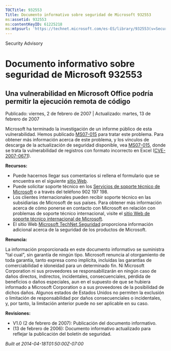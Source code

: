 ```yaml
---
TOCTitle: 932553
Title: Documento informativo sobre seguridad de Microsoft 932553
ms:assetid: 932553
ms:contentKeyID: 61225218
ms:mtpsurl: 'https://technet.microsoft.com/es-ES/library/932553(v=Security.10)'
---
```


Security Advisory

Documento informativo sobre seguridad de Microsoft 932553
=========================================================

Una vulnerabilidad en Microsoft Office podría permitir la ejecución remota de código
------------------------------------------------------------------------------------

Publicado: viernes, 2 de febrero de 2007 | Actualizado: martes, 13 de febrero de 2007

Microsoft ha terminado la investigación de un informe público de esta vulnerabilidad. Hemos publicado [MS07-015](http://technet.microsoft.com/security/bulletin/ms07-015) para tratar este problema. Para obtener más información acerca de este problema, y los vínculos de descarga de la actualización de seguridad disponible, vea [MS07-015](http://technet.microsoft.com/security/bulletin/ms07-015), donde se trata la vulnerabilidad de registros con formato incorrecto en Excel ([CVE-2007-0671](http://www.cve.mitre.org/cgi-bin/cvename.cgi?name=cve-2007-0671)).

**Recursos:**

-   Puede hacernos llegar sus comentarios si rellena el formulario que se encuentra en el siguiente [sitio Web](https://support.microsoft.com/common/survey.aspx?scid=sw;en;1257&amp;showpage=1&amp;ws=technet&amp;sd=tech).
-   Puede solicitar soporte técnico en los [Servicios de soporte técnico de Microsoft](http://support.microsoft.com/default.aspx?scid=fh;es-es;incidentsubmit) o a través del teléfono 902 197 198.
-   Los clientes internacionales pueden recibir soporte técnico en las subsidiarias de Microsoft de sus países. Para obtener más información acerca de cómo ponerse en contacto con Microsoft en relación con problemas de soporte técnico internacional, visite el [sitio Web de soporte técnico internacional de Microsoft](http://go.microsoft.com/fwlink/?linkid=21155).
-   El sitio Web [Microsoft TechNet Seguridad](http://www.microsoft.com/spain/technet/seguridad/default.mspx) proporciona información adicional acerca de la seguridad de los productos de Microsoft.

**Renuncia:**

La información proporcionada en este documento informativo se suministra "tal cual", sin garantía de ningún tipo. Microsoft renuncia al otorgamiento de toda garantía, tanto expresa como implícita, incluidas las garantías de comerciabilidad e idoneidad para un determinado fin. Ni Microsoft Corporation ni sus proveedores se responsabilizarán en ningún caso de daños directos, indirectos, incidentales, consecuenciales, pérdida de beneficios o daños especiales, aun en el supuesto de que se hubiera informado a Microsoft Corporation o a sus proveedores de la posibilidad de dichos daños. Algunos estados de Estados Unidos no permiten la exclusión o limitación de responsabilidad por daños consecuenciales o incidentales, y, por tanto, la limitación anterior puede no ser aplicable en su caso.

**Revisiones:**

-   V1.0 (2 de febrero de 2007): Publicación del documento informativo.
-   (13 de febrero de 2006): Documento informativo actualizado para reflejar la publicación del boletín de seguridad.

*Built at 2014-04-18T01:50:00Z-07:00*
